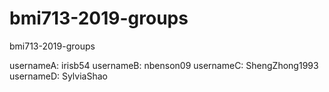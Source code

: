 # bmi713-2019-groups
bmi713-2019-groups

usernameA: irisb54
usernameB: nbenson09
usernameC: ShengZhong1993
usernameD: SylviaShao
